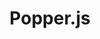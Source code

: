 ---
codehost: https://github.com/popperjs/popper-core
logohandle: js_popper
sort: popperjs
title: Popper.js
website: https://popper.js.org/
---